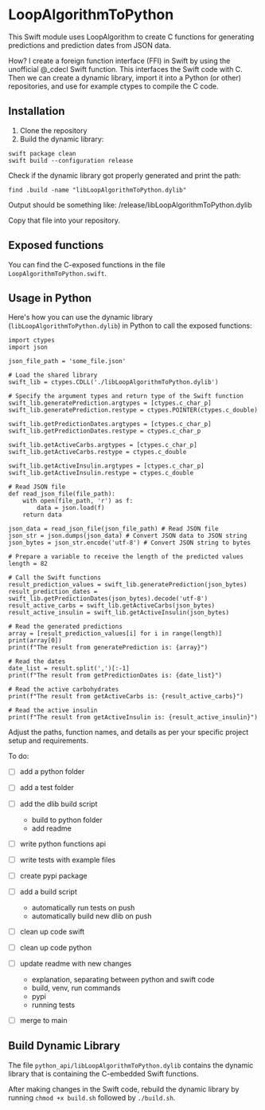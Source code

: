 # LoopAlgorithmToPython

This Swift module uses LoopAlgorithm to create C functions for generating predictions and prediction dates from JSON data.

How?
I create a foreign function interface (FFI) in Swift by using the unofficial @_cdecl Swift function. This interfaces the Swift code with C. Then we can create a dynamic library, import it into a Python (or other) repositories, and use for example ctypes to compile the C code.


## Installation

1. Clone the repository
2. Build the dynamic library:

```
swift package clean
swift build --configuration release
```
Check if the dynamic library got properly generated and print the path:
```
find .build -name "libLoopAlgorithmToPython.dylib"
```
Output should be something like: /release/libLoopAlgorithmToPython.dylib

Copy that file into your repository.


## Exposed functions

You can find the C-exposed functions in the file `LoopAlgorithmToPython.swift`.



## Usage in Python

Here's how you can use the dynamic library (`libLoopAlgorithmToPython.dylib`) in Python to call the exposed functions:

```
import ctypes
import json

json_file_path = 'some_file.json'

# Load the shared library
swift_lib = ctypes.CDLL('./libLoopAlgorithmToPython.dylib')

# Specify the argument types and return type of the Swift function
swift_lib.generatePrediction.argtypes = [ctypes.c_char_p]
swift_lib.generatePrediction.restype = ctypes.POINTER(ctypes.c_double)

swift_lib.getPredictionDates.argtypes = [ctypes.c_char_p]
swift_lib.getPredictionDates.restype = ctypes.c_char_p

swift_lib.getActiveCarbs.argtypes = [ctypes.c_char_p]
swift_lib.getActiveCarbs.restype = ctypes.c_double

swift_lib.getActiveInsulin.argtypes = [ctypes.c_char_p]
swift_lib.getActiveInsulin.restype = ctypes.c_double

# Read JSON file
def read_json_file(file_path):
    with open(file_path, 'r') as f:
        data = json.load(f)
    return data

json_data = read_json_file(json_file_path) # Read JSON file
json_str = json.dumps(json_data) # Convert JSON data to JSON string
json_bytes = json_str.encode('utf-8') # Convert JSON string to bytes

# Prepare a variable to receive the length of the predicted values
length = 82

# Call the Swift functions
result_prediction_values = swift_lib.generatePrediction(json_bytes)
result_prediction_dates = swift_lib.getPredictionDates(json_bytes).decode('utf-8')
result_active_carbs = swift_lib.getActiveCarbs(json_bytes)
result_active_insulin = swift_lib.getActiveInsulin(json_bytes)

# Read the generated predictions
array = [result_prediction_values[i] for i in range(length)]
print(array[0])
print(f"The result from generatePrediction is: {array}")

# Read the dates
date_list = result.split(',')[:-1]
print(f"The result from getPredictionDates is: {date_list}")

# Read the active carbohydrates
print(f"The result from getActiveCarbs is: {result_active_carbs}")

# Read the active insulin
print(f"The result from getActiveInsulin is: {result_active_insulin}")
```

Adjust the paths, function names, and details as per your specific project setup and requirements.








To do:
- [ ] add a python folder
- [ ] add a test folder
- [ ] add the dlib build script 
  - build to python folder
  - add readme
- [ ] write python functions api 
- [ ] write tests with example files
- [ ] create pypi package
- [ ] add a build script 
  - automatically run tests on push 
  - automatically build new dlib on push
- [ ] clean up code swift
- [ ] clean up code python
- [ ] update readme with new changes
  - explanation, separating between python and swift code
  - build, venv, run commands
  - pypi
  - running tests
- [ ] merge to main





## Build Dynamic Library

The file `python_api/libLoopAlgorithmToPython.dylib` contains the dynamic library that is containing the C-embedded Swift functions. 

After making changes in the Swift code, rebuild the dynamic library by running `chmod +x build.sh` followed by `./build.sh`.





